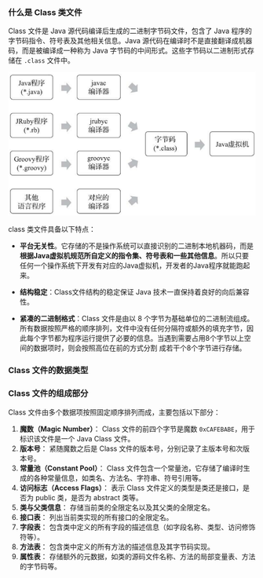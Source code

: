### 什么是 Class 类文件

Class 文件是 Java 源代码编译后生成的二进制字节码文件，包含了 Java 程序的字节码指令、符号表及其他相关信息。Java 源代码在编译时不是直接翻译成机器码，而是被编译成一种称为 Java 字节码的中间形式。这些字节码以二进制形式存储在 `.class` 文件中。

<img src="images/image-20240825165040025.png" alt="image-20240825165040025" style="zoom:67%;" />

class 类文件具备以下特点：

-  **平台无关性**。它存储的不是操作系统可以直接识别的二进制本地机器码，而是**根据Java虚拟机规范所自定义的指令集、符号表和一些其他信息**。所以只要任何一个操作系统下开发有对应的Java虚拟机，开发者的Java程序就能跑起来。

- **结构稳定**：Class文件结构的稳定保证 Java 技术一直保持着良好的向后兼容性。

- **紧凑的二进制格式**：Class 文件是由以 8 个字节为基础单位的二进制流组成。所有数据按照严格的顺序排列，文件中没有任何分隔符或额外的填充字节，因此每个字节都为程序运行提供了必要的信息。当遇到需要占用8个字节以上空间的数据项时，则会按照高位在前的方式分割 成若干个8个字节进行存储。



### Class 文件的数据类型







### 

### Class 文件的组成部分

Class 文件由多个数据项按照固定顺序排列而成，主要包括以下部分：

1. **魔数（Magic Number）**： Class 文件的前四个字节是魔数 `0xCAFEBABE`，用于标识该文件是一个 Java Class 文件。
2. **版本号**： 紧随魔数之后是 Class 文件的版本号，分别记录了主版本号和次版本号。
3. **常量池（Constant Pool）**： Class 文件包含一个常量池，它存储了编译时生成的各种常量信息，如类名、方法名、字符串、符号引用等。
4. **访问标志（Access Flags）**： 表示 Class 文件定义的类型是类还是接口，是否为 public 类，是否为 abstract 类等。
5. **类与父类信息**： 存储当前类的全限定名以及其父类的全限定名。
6. **接口表**： 列出当前类实现的所有接口的全限定名。
7. **字段表**： 包含类中定义的所有字段的描述信息（如字段名称、类型、访问修饰符等）。
8. **方法表**： 包含类中定义的所有方法的描述信息及其字节码实现。
9. **属性表**： 存储额外的元数据，如类的源码文件名称、方法的局部变量表、方法的字节码等。